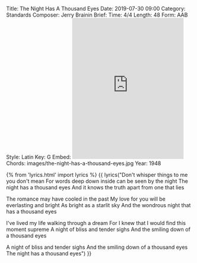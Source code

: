 Title: The Night Has A Thousand Eyes
Date: 2019-07-30 09:00
Category: Standards
Composer: Jerry Brainin
Brief:
Time: 4/4
Length: 48
Form: AAB
Style: Latin
Key: G
Embed: <iframe src="https://open.spotify.com/embed/playlist/2Ygi6Jux9JDWLwKDNxljcs" width="300" height="380" frameborder="0" allowtransparency="true" allow="encrypted-media"></iframe>
Chords: images/the-night-has-a-thousand-eyes.jpg
Year: 1948

{% from 'lyrics.html' import lyrics %}
{{ lyrics("Don't whisper things to me you don't mean
For words deep down inside can be seen by the night
The night has a thousand eyes
And it knows the truth apart from one that lies

The romance may have cooled in the past
My love for you will be everlasting and bright
As bright as a starlit sky
And the wondrous night that has a thousand eyes

I've lived my life walking through a dream
For I knew that I would find this moment supreme
A night of bliss and tender sighs
And the smiling down of a thousand eyes

A night of bliss and tender sighs
And the smiling down of a thousand eyes
The night has a thousand eyes") }}

